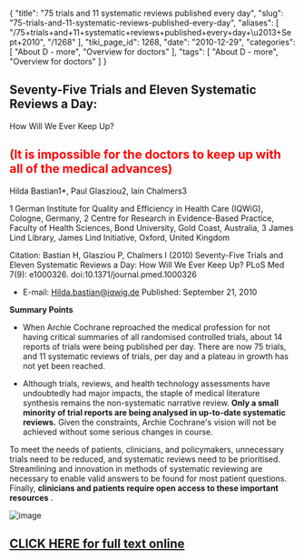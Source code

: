 {
    "title": "75 trials and 11 systematic reviews published every day",
    "slug": "75-trials-and-11-systematic-reviews-published-every-day",
    "aliases": [
        "/75+trials+and+11+systematic+reviews+published+every+day+\u2013+Sept+2010",
        "/1268"
    ],
    "tiki_page_id": 1268,
    "date": "2010-12-29",
    "categories": [
        "About D - more",
        "Overview for doctors"
    ],
    "tags": [
        "About D - more",
        "Overview for doctors"
    ]
}


## Seventy-Five Trials and Eleven Systematic Reviews a Day:   
How Will We Ever Keep Up?

## <span style="color:#F00;">(It is impossible for the doctors to keep up with all of the medical advances)</span>

Hilda Bastian1*, Paul Glasziou2, Iain Chalmers3

1 German Institute for Quality and Efficiency in Health Care (IQWiG), Cologne, Germany, 2 Centre for Research in Evidence-Based Practice, Faculty of Health Sciences, Bond University, Gold Coast, Australia, 3 James Lind Library, James Lind Initiative, Oxford, United Kingdom

Citation: Bastian H, Glasziou P, Chalmers I (2010) Seventy-Five Trials and Eleven Systematic Reviews a Day: How Will We Ever Keep Up? PLoS Med 7(9): e1000326. doi:10.1371/journal.pmed.1000326

* E-mail: Hilda.bastian@iqwig.de Published: September 21, 2010

 **Summary Points** 

* When Archie Cochrane reproached the medical profession for not having critical summaries of all randomised controlled trials, about 14 reports of trials were being published per day. There are now 75 trials, and 11 systematic reviews of trials, per day and a plateau in growth has not yet been reached.

* Although trials, reviews, and health technology assessments have undoubtedly had major impacts, the staple of medical literature synthesis remains the non-systematic narrative review. **Only a small minority of trial reports are being analysed in up-to-date systematic reviews.**  Given the constraints, Archie Cochrane's vision will not be achieved without some serious changes in course.

To meet the needs of patients, clinicians, and policymakers, unnecessary trials need to be reduced, and systematic reviews need to be prioritised. Streamlining and innovation in methods of systematic reviewing are necessary to enable valid answers to be found for most patient questions. Finally,  **clinicians and patients require open access to these important resources** .

<img src="https://d378j1rmrlek7x.cloudfront.net/attachments/jpeg/systematic-reviews.jpg" alt="image">

## [CLICK HERE for full text online](http://www.plosmedicine.org/article/info%3Adoi%2F10.1371%2Fjournal.pmed.1000326)